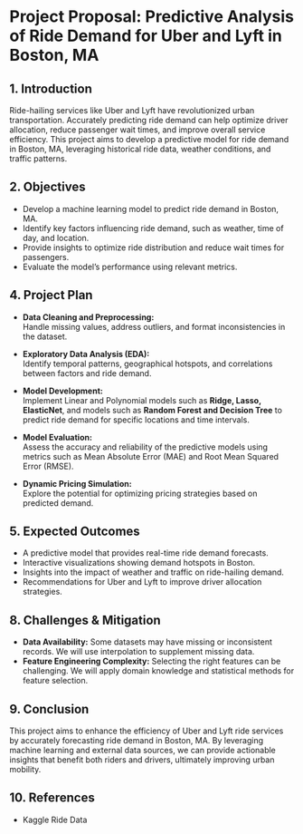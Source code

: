 # Project Proposal: Predictive Analysis of Ride Demand for Uber and Lyft in Boston, MA

## 1. Introduction
Ride-hailing services like Uber and Lyft have revolutionized urban transportation. Accurately predicting ride demand can help optimize driver allocation, reduce passenger wait times, and improve overall service efficiency. This project aims to develop a predictive model for ride demand in Boston, MA, leveraging historical ride data, weather conditions, and traffic patterns.

## 2. Objectives
- Develop a machine learning model to predict ride demand in Boston, MA.
- Identify key factors influencing ride demand, such as weather, time of day, and location.
- Provide insights to optimize ride distribution and reduce wait times for passengers.
- Evaluate the model’s performance using relevant metrics.

## 4. Project Plan

- **Data Cleaning and Preprocessing:**  
  Handle missing values, address outliers, and format inconsistencies in the dataset.

- **Exploratory Data Analysis (EDA):**  
  Identify temporal patterns, geographical hotspots, and correlations between factors and ride demand.

- **Model Development:**  
  Implement Linear and Polynomial models such as **Ridge, Lasso, ElasticNet**, and models such as **Random Forest and Decision Tree** to predict ride demand for specific locations and time intervals.

- **Model Evaluation:**  
  Assess the accuracy and reliability of the predictive models using metrics such as Mean Absolute Error (MAE) and Root Mean Squared Error (RMSE).

- **Dynamic Pricing Simulation:**  
  Explore the potential for optimizing pricing strategies based on predicted demand.


## 5. Expected Outcomes
- A predictive model that provides real-time ride demand forecasts.
- Interactive visualizations showing demand hotspots in Boston.
- Insights into the impact of weather and traffic on ride-hailing demand.
- Recommendations for Uber and Lyft to improve driver allocation strategies.

## 8. Challenges & Mitigation
- **Data Availability:** Some datasets may have missing or inconsistent records. We will use interpolation to supplement missing data.
- **Feature Engineering Complexity:** Selecting the right features can be challenging. We will apply domain knowledge and statistical methods for feature selection.

## 9. Conclusion
This project aims to enhance the efficiency of Uber and Lyft ride services by accurately forecasting ride demand in Boston, MA. By leveraging machine learning and external data sources, we can provide actionable insights that benefit both riders and drivers, ultimately improving urban mobility.

## 10. References
- Kaggle Ride Data
